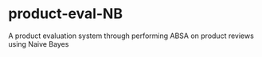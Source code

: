 # product-eval-NB
A product evaluation system through performing ABSA on product reviews using Naive Bayes

